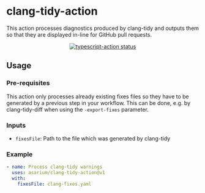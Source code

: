 
# clang-tidy-action

This action processes diagnostics produced by clang-tidy and outputs them so that they are displayed in-line for GitHub pull requests.

<p align="center">
  <a href="https://github.com/asarium/clang-tidy-action/actions"><img alt="typescript-action status" src="https://github.com/asarium/clang-tidy-action/workflows/build-test/badge.svg"></a>
</p>

## Usage

### Pre-requisites

This action only processes already existing fixes files so they have to be generated by a previous step in your workflow. This can be done, e.g. by clang-tidy-diff when using the `-export-fixes` parameter.

### Inputs

* `fixesFile`: Path to the file which was generated by clang-tidy

### Example

```yaml
- name: Process clang-tidy warnings
  uses: asarium/clang-tidy-action@v1
  with:
    fixesFile: clang-fixes.yaml
```
